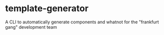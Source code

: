 # template-generator
A CLI to automatically generate components and whatnot for the "frankfurt gang" development team
